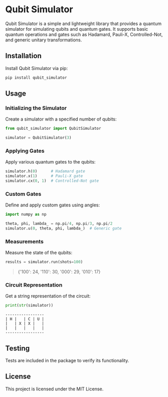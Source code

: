 # Qubit Simulator

Qubit Simulator is a simple and lightweight library that provides a quantum simulator for simulating qubits and quantum gates. It supports basic quantum operations and gates such as Hadamard, Pauli-X, Controlled-Not, and generic unitary transformations.

## Installation

Install Qubit Simulator via pip:

```bash
pip install qubit_simulator
```

## Usage

### Initializing the Simulator

Create a simulator with a specified number of qubits:

```python
from qubit_simulator import QubitSimulator

simulator = QubitSimulator(3)
```

### Applying Gates

Apply various quantum gates to the qubits:

```python
simulator.h(0)      # Hadamard gate
simulator.x(1)      # Pauli-X gate
simulator.cx(0, 1)  # Controlled-Not gate
```

### Custom Gates

Define and apply custom gates using angles:

```python
import numpy as np

theta, phi, lambda_ = np.pi/4, np.pi/3, np.pi/2
simulator.u(0, theta, phi, lambda_)  # Generic gate
```

### Measurements

Measure the state of the qubits:

```python
results = simulator.run(shots=100)
```

> {'100': 24, '110': 30, '000': 29, '010': 17}

### Circuit Representation

Get a string representation of the circuit:

```python
print(str(simulator))
```

```plaintext
-----------------
| H |   | C | U |
|   | X | X |   |
|   |   |   |   |
-----------------
```

## Testing

Tests are included in the package to verify its functionality.

## License

This project is licensed under the MIT License.
